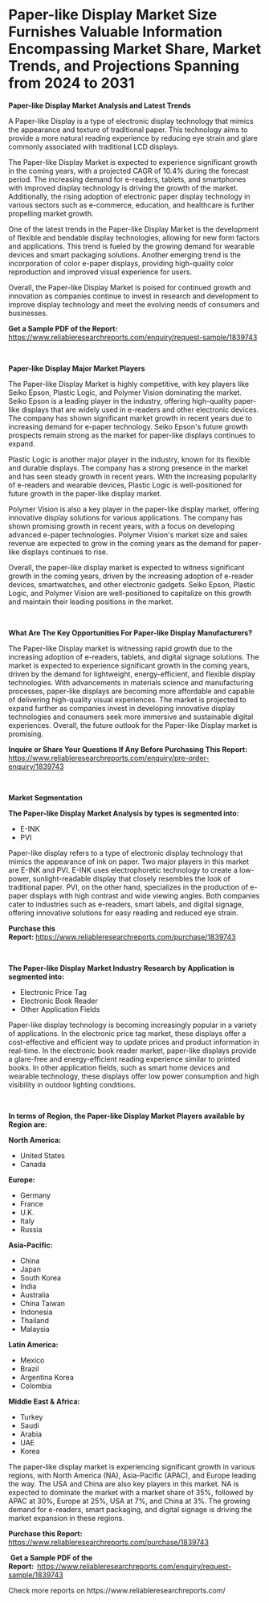 <p><h1>Paper-like Display Market Size Furnishes Valuable Information Encompassing Market Share, Market Trends, and Projections Spanning from 2024 to 2031</h1></p><p><strong>Paper-like Display Market Analysis and Latest Trends</strong></p>
<p><p>A Paper-like Display is a type of electronic display technology that mimics the appearance and texture of traditional paper. This technology aims to provide a more natural reading experience by reducing eye strain and glare commonly associated with traditional LCD displays.</p><p>The Paper-like Display Market is expected to experience significant growth in the coming years, with a projected CAGR of 10.4% during the forecast period. The increasing demand for e-readers, tablets, and smartphones with improved display technology is driving the growth of the market. Additionally, the rising adoption of electronic paper display technology in various sectors such as e-commerce, education, and healthcare is further propelling market growth.</p><p>One of the latest trends in the Paper-like Display Market is the development of flexible and bendable display technologies, allowing for new form factors and applications. This trend is fueled by the growing demand for wearable devices and smart packaging solutions. Another emerging trend is the incorporation of color e-paper displays, providing high-quality color reproduction and improved visual experience for users.</p><p>Overall, the Paper-like Display Market is poised for continued growth and innovation as companies continue to invest in research and development to improve display technology and meet the evolving needs of consumers and businesses.</p></p>
<p><strong>Get a Sample PDF of the Report:&nbsp;</strong> <a href="https://www.reliableresearchreports.com/enquiry/request-sample/1839743">https://www.reliableresearchreports.com/enquiry/request-sample/1839743</a></p>
<p>&nbsp;</p>
<p><strong>Paper-like Display Major Market Players</strong></p>
<p><p>The Paper-like Display Market is highly competitive, with key players like Seiko Epson, Plastic Logic, and Polymer Vision dominating the market. Seiko Epson is a leading player in the industry, offering high-quality paper-like displays that are widely used in e-readers and other electronic devices. The company has shown significant market growth in recent years due to increasing demand for e-paper technology. Seiko Epson's future growth prospects remain strong as the market for paper-like displays continues to expand.</p><p>Plastic Logic is another major player in the industry, known for its flexible and durable displays. The company has a strong presence in the market and has seen steady growth in recent years. With the increasing popularity of e-readers and wearable devices, Plastic Logic is well-positioned for future growth in the paper-like display market.</p><p>Polymer Vision is also a key player in the paper-like display market, offering innovative display solutions for various applications. The company has shown promising growth in recent years, with a focus on developing advanced e-paper technologies. Polymer Vision's market size and sales revenue are expected to grow in the coming years as the demand for paper-like displays continues to rise.</p><p>Overall, the paper-like display market is expected to witness significant growth in the coming years, driven by the increasing adoption of e-reader devices, smartwatches, and other electronic gadgets. Seiko Epson, Plastic Logic, and Polymer Vision are well-positioned to capitalize on this growth and maintain their leading positions in the market.</p></p>
<p>&nbsp;</p>
<p><strong>What Are The Key Opportunities For Paper-like Display Manufacturers?</strong></p>
<p><p>The Paper-like Display market is witnessing rapid growth due to the increasing adoption of e-readers, tablets, and digital signage solutions. The market is expected to experience significant growth in the coming years, driven by the demand for lightweight, energy-efficient, and flexible display technologies. With advancements in materials science and manufacturing processes, paper-like displays are becoming more affordable and capable of delivering high-quality visual experiences. The market is projected to expand further as companies invest in developing innovative display technologies and consumers seek more immersive and sustainable digital experiences. Overall, the future outlook for the Paper-like Display market is promising.</p></p>
<p><strong>Inquire or Share Your Questions If Any Before Purchasing This Report:</strong> <a href="https://www.reliableresearchreports.com/enquiry/pre-order-enquiry/1839743">https://www.reliableresearchreports.com/enquiry/pre-order-enquiry/1839743</a></p>
<p>&nbsp;</p>
<p><strong>Market Segmentation</strong></p>
<p><strong>The Paper-like Display Market Analysis by types is segmented into:</strong></p>
<p><ul><li>E-INK</li><li>PVI</li></ul></p>
<p><p>Paper-like display refers to a type of electronic display technology that mimics the appearance of ink on paper. Two major players in this market are E-INK and PVI. E-INK uses electrophoretic technology to create a low-power, sunlight-readable display that closely resembles the look of traditional paper. PVI, on the other hand, specializes in the production of e-paper displays with high contrast and wide viewing angles. Both companies cater to industries such as e-readers, smart labels, and digital signage, offering innovative solutions for easy reading and reduced eye strain.</p></p>
<p><strong>Purchase this Report:&nbsp;</strong><a href="https://www.reliableresearchreports.com/purchase/1839743">https://www.reliableresearchreports.com/purchase/1839743</a></p>
<p>&nbsp;</p>
<p><strong>The Paper-like Display Market Industry Research by Application is segmented into:</strong></p>
<p><ul><li>Electronic Price Tag</li><li>Electronic Book Reader</li><li>Other Application Fields</li></ul></p>
<p><p>Paper-like display technology is becoming increasingly popular in a variety of applications. In the electronic price tag market, these displays offer a cost-effective and efficient way to update prices and product information in real-time. In the electronic book reader market, paper-like displays provide a glare-free and energy-efficient reading experience similar to printed books. In other application fields, such as smart home devices and wearable technology, these displays offer low power consumption and high visibility in outdoor lighting conditions.</p></p>
<p>&nbsp;</p>
<p><strong>In terms of Region, the Paper-like Display Market Players available by Region are:</strong></p>
<p>
    <p> <strong> North America: </strong>
        <ul>
            <li>United States</li>
            <li>Canada</li>
        </ul>
        </p> 
    <p> <strong> Europe: </strong>
        <ul>
            <li>Germany</li>
            <li>France</li>
            <li>U.K.</li>
            <li>Italy</li>
            <li>Russia</li>
        </ul>
        </p> 
    <p> <strong> Asia-Pacific: </strong>
        <ul>
            <li>China</li>
            <li>Japan</li>
            <li>South Korea</li>
            <li>India</li>
            <li>Australia</li>
            <li>China Taiwan</li>
            <li>Indonesia</li>
            <li>Thailand</li>
            <li>Malaysia</li>
        </ul>
        </p> 
    <p> <strong> Latin America: </strong>
        <ul>
            <li>Mexico</li>
            <li>Brazil</li>
            <li>Argentina Korea</li>
            <li>Colombia</li>
        </ul>
        </p> 
    <p> <strong> Middle East & Africa: </strong>
        <ul>
            <li>Turkey</li>
            <li>Saudi</li>
            <li>Arabia</li>
            <li>UAE</li>
            <li>Korea</li>
        </ul>
    </p>
    </p>
<p><p>The paper-like display market is experiencing significant growth in various regions, with North America (NA), Asia-Pacific (APAC), and Europe leading the way. The USA and China are also key players in this market. NA is expected to dominate the market with a market share of 35%, followed by APAC at 30%, Europe at 25%, USA at 7%, and China at 3%. The growing demand for e-readers, smart packaging, and digital signage is driving the market expansion in these regions.</p></p>
<p><strong>Purchase this Report: </strong><a href="https://www.reliableresearchreports.com/purchase/1839743">https://www.reliableresearchreports.com/purchase/1839743</a></p>
<p>&nbsp;<strong>Get a Sample PDF of the Report:&nbsp;&nbsp;</strong><a href="https://www.reliableresearchreports.com/enquiry/request-sample/1839743">https://www.reliableresearchreports.com/enquiry/request-sample/1839743</a></p>
<p><strong></strong></p>
<p>Check more reports on https://www.reliableresearchreports.com/</p>